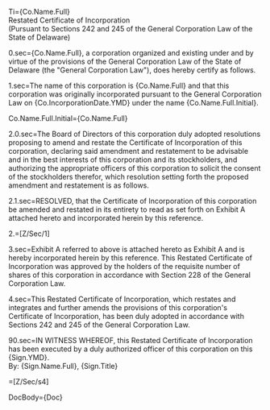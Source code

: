 Ti={Co.Name.Full}<br>Restated Certificate of Incorporation<br>(Pursuant to Sections 242 and 245 of the General Corporation Law of the State of Delaware)

0.sec={Co.Name.Full}, a corporation organized and existing under and by virtue of the provisions of the General Corporation Law of the State of Delaware (the "General Corporation Law"), does hereby certify as follows.

1.sec=The name of this corporation is {Co.Name.Full} and that this corporation was originally incorporated pursuant to the General Corporation Law on {Co.IncorporationDate.YMD} under the name {Co.Name.Full.Initial}. 

Co.Name.Full.Initial={Co.Name.Full}

2.0.sec=The Board of Directors of this corporation duly adopted resolutions proposing to amend and restate the Certificate of Incorporation of this corporation, declaring said amendment and restatement to be advisable and in the best interests of this corporation and its stockholders, and authorizing the appropriate officers of this corporation to solicit the consent of the stockholders therefor, which resolution setting forth the proposed amendment and restatement is as follows.

2.1.sec=RESOLVED, that the Certificate of Incorporation of this corporation be amended and restated in its entirety to read as set forth on Exhibit A attached hereto and incorporated herein by this reference.

2.=[Z/Sec/1]

3.sec=Exhibit A referred to above is attached hereto as Exhibit A and is hereby incorporated herein by this reference.  This Restated Certificate of Incorporation was approved by the holders of the requisite number of shares of this corporation in accordance with Section 228 of the General Corporation Law. 

4.sec=This Restated Certificate of Incorporation, which restates and integrates and further amends the provisions of this corporation's Certificate of Incorporation, has been duly adopted in accordance with Sections 242 and 245 of the General Corporation Law. 

90.sec=IN WITNESS WHEREOF, this Restated Certificate of Incorporation has been executed by a duly authorized officer of this corporation on this {Sign.YMD}.<br>By:	{Sign.Name.Full}, {Sign.Title}

=[Z/Sec/s4]

DocBody={Doc}
